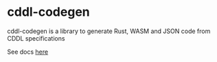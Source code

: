 # cddl-codegen

cddl-codegen is a library to generate Rust, WASM and JSON code from CDDL specifications

See docs [here](https://dcspark.github.io/cddl-codegen/)
